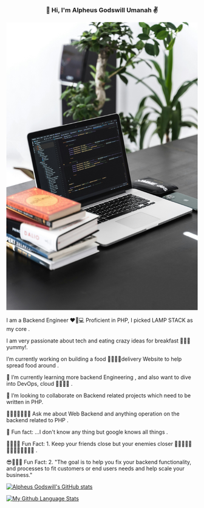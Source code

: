 <h3 align="center">👋 Hi, I'm Alpheus Godswill Umanah ✌️</h3>
<!-- <p align="center">
   <a href="https://utibeumanah.netlify.app">🌍 Website</a> • 
  <a href="https://utibeabasiumanah6.medium.com/">📖 Blog</a> • 
</p> -->

![](logo.jpg)

I am a Backend Engineer  ❤🧡💻 Proficient in PHP, I picked LAMP STACK as my core .

I am very passionate about tech  and eating crazy ideas for breakfast 🍗🌭🧀 yummy!.

 I’m currently working on building a food 🥗🥙🥪🌮delivery Website to help spread food around .

🎋 I’m currently learning more backend Engineering , and also want to dive into DevOps, cloud  🐱‍🏍🐱‍🏍 .

🐢 I’m looking to collaborate on Backend related projects which need to be written in PHP.

💬👨🏼‍💻👩🏼‍💻 Ask me about Web Backend and anything  operation on the backend related to PHP .

🛒 Fun fact: ...I don't know any thing but google knows all things .

🎇🎆🎆🎨 Fun Fact: 1. Keep your friends close but your enemies closer 👩🏼‍🤝‍🧑🏿👨‍👨‍👦‍👦👨‍👨‍👦‍👦 .

😎🥡🍛🥩 Fun Fact: 2. "The goal is to help you fix your backend functionality, and processes to fit customers or end users needs and help scale your business."

[![Alpheus Godswill's GitHub stats](https://github-readme-stats.vercel.app/api?username=Alpheus-godswill1&count_private=true&show_icons=true&theme=merko)](https://github.com/Alpheus-godswill1/github-readme-stats)

 <!-- [![My GitHub Language Stats](https://github-readme-stats.vercel.app/api/top-langs/?username=Alpheus-godswill1&langs_count=5&hide=ruby)]() -->

[![My Github Language Stats](https://github-readme-stats.vercel.app/api/top-langs/?username=Alpheus-godswill1&layout=compact&theme=merko)](https://github.com/Alpheus-godswill1/github-readme-stats)
